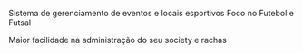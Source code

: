 Sistema de gerenciamento de eventos e locais esportivos
Foco no Futebol e Futsal

Maior facilidade na administração do seu society e rachas
